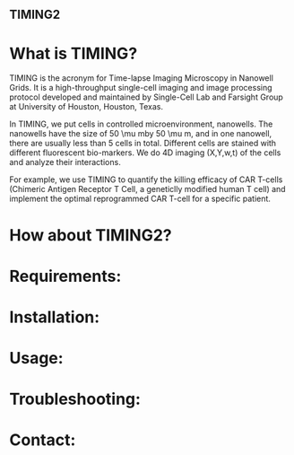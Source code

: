 ## TIMING2

# What is TIMING?
TIMING is the acronym for Time-lapse Imaging Microscopy in Nanowell Grids. It is a high-throughput single-cell imaging and image processing protocol developed and maintained by Single-Cell Lab and Farsight Group at University of Houston, Houston, Texas.

In TIMING, we put cells in controlled microenvironment, nanowells. The nanowells have the size of 50 \mu mby 50 \mu m, and in one nanowell, there are usually less than 5 cells in total. Different cells are stained with different fluorescent bio-markers. We do 4D imaging (X,Y,w,t) of the cells and analyze their interactions.

For example, we use TIMING to quantify the killing efficacy of CAR T-cells (Chimeric Antigen Receptor T Cell, a geneticlly modified human T cell) and implement the optimal reprogrammed CAR T-cell for a specific patient.

# How about TIMING2?


# Requirements:


# Installation:


# Usage:


# Troubleshooting:


# Contact:
